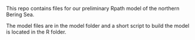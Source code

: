 This repo contains files for our preliminary Rpath model of the northern Bering Sea.

The model files are in the model folder and a short script to build the model is
located in the R folder.